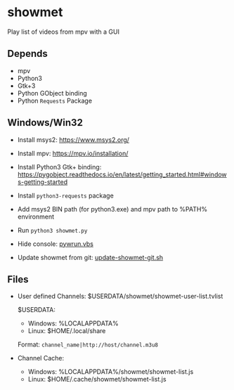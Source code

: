 # showmet
Play list of videos from mpv with a GUI

## Depends
* mpv
* Python3
* Gtk+3
* Python GObject binding
* Python `Requests` Package

## Windows/Win32
* Install msys2: https://www.msys2.org/
* Install mpv: https://mpv.io/installation/
* Install Python3 Gtk+ binding: https://pygobject.readthedocs.io/en/latest/getting_started.html#windows-getting-started
* Install `python3-requests` package
* Add msys2 BIN path (for python3.exe) and mpv path to %PATH% environment
* Run `python3 showmet.py`

* Hide console: [pywrun.vbs](https://gist.github.com/mozbugbox/03d1ee3a8c2f48c29cd7a6a65aee8e8e)
* Update showmet from git: [update-showmet-git.sh](https://gist.github.com/mozbugbox/5d6234c3815dee869f2f6c4c0b019af0)

## Files

* User defined Channels: $USERDATA/showmet/showmet-user-list.tvlist

  $USERDATA:

  * Windows: %LOCALAPPDATA%
  * Linux: $HOME/.local/share

  Format: `channel_name|http://host/channel.m3u8`

* Channel Cache:

  * Windows: %LOCALAPPDATA%/showmet/showmet-list.js
  * Linux: $HOME/.cache/showmet/showmet-list.js

